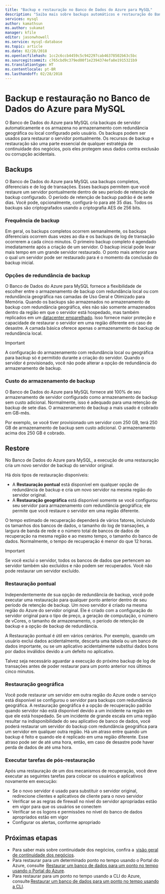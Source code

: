 ```yaml
---
title: "Backup e restauração no Banco de Dados do Azure para MySQL"
description: "Saiba mais sobre backups automáticos e restauração do Banco de Dados do Azure para servidor MySQL."
services: mysql
author: kamathsun
ms.author: sukamat
manager: kfile
editor: jasonwhowell
ms.service: mysql-database
ms.topic: article
ms.date: 02/28/2018
ms.openlocfilehash: 1cc2c6ccb4459c5c942297cab46378502b63c5bc
ms.sourcegitcommit: c765cbd9c379ed00f1e2394374efa8e1915321b9
ms.translationtype: HT
ms.contentlocale: pt-BR
ms.lasthandoff: 02/28/2018
---
```

# <a name="backup-and-restore-in-azure-database-for-mysql"></a>Backup e restauração no Banco de Dados do Azure para MySQL

O Banco de Dados do Azure para MySQL cria backups de servidor automaticamente e os armazena no armazenamento com redundância geográfica ou local configurado pelo usuário. Os backups podem ser usados para restaurar o servidor pontualmente. Os recursos de backup e restauração são uma parte essencial de qualquer estratégia de continuidade dos negócios, pois eles protegem seus dados contra exclusão ou corrupção acidentais.

## <a name="backups"></a>Backups

O Banco de Dados do Azure para MySQL usa backups completos, diferenciais e de log de transações. Esses backups permitem que você restaure um servidor pontualmente dentro de seu período de retenção de backup configurado. O período de retenção de backup padrão é de sete dias. Você pode, opcionalmente, configurá-lo para até 35 dias. Todos os backups são criptografados usando a criptografia AES de 256 bits.

### <a name="backup-frequency"></a>Frequência de backup

Em geral, os backups completos ocorrem semanalmente, os backups diferenciais ocorrem duas vezes ao dia e os backups de log de transação ocorrerem a cada cinco minutos. O primeiro backup completo é agendado imediatamente após a criação de um servidor. O backup inicial pode levar mais tempo em um grande servidor restaurado. O ponto mais anterior para o qual um servidor pode ser restaurado para é o momento da conclusão do backup inicial.

### <a name="backup-redundancy-options"></a>Opções de redundância de backup

O Banco de Dados do Azure para MySQL fornece a flexibilidade de escolher entre o armazenamento de backup com redundância local ou com redundância geográfica nas camadas de Uso Geral e Otimizado para Memória. Quando os backups são armazenados no armazenamento de backup com redundância geográfica, eles não são somente armazenados dentro da região em que o servidor está hospedado, mas também replicados em um [datacenter emparelhado](https://docs.microsoft.com/azure/best-practices-availability-paired-regions). Isso fornece maior proteção e capacidade de restaurar o servidor em uma região diferente em caso de desastre. A camada básica oferece apenas o armazenamento de backup de redundância local.

> [!IMPORTANT]
> A configuração do armazenamento com redundância local ou geográfica para backup só é permitido durante a criação do servidor. Quando o servidor é provisionado, você não pode alterar a opção de redundância do armazenamento de backup.

### <a name="backup-storage-cost"></a>Custo do armazenamento de backup

O Banco de Dados do Azure para MySQL fornece até 100% de seu armazenamento de servidor configurado como armazenamento de backup sem custo adicional. Normalmente, isso é adequado para uma retenção de backup de sete dias. O armazenamento de backup a mais usado é cobrado em GB-mês.

Por exemplo, se você tiver provisionado um servidor com 250 GB, terá 250 GB de armazenamento de backup sem custo adicional. O armazenamento acima dos 250 GB é cobrado.

## <a name="restore"></a>Restore

No Banco de Dados do Azure para MySQL, a execução de uma restauração cria um novo servidor de backup do servidor original.

Há dois tipos de restauração disponíveis:

- A **Restauração pontual** está disponível em qualquer opção de redundância de backup e cria um novo servidor na mesma região do servidor original.
- A **Restauração geográfica** está disponível somente se você configurou seu servidor para armazenamento com redundância geográfica; ele permite que você restaure o servidor em uma região diferente.

O tempo estimado de recuperação dependerá de vários fatores, incluindo os tamanhos dos bancos de dados, o tamanho do log de transações, a largura de banda de rede e o número total de bancos de dados de recuperação na mesma região e ao mesmo tempo, o tamanho do banco de dados. Normalmente, o tempo de recuperação é menor do que 12 horas.

> [!IMPORTANT]
> Se você exclui o servidor, todos os bancos de dados que pertencem ao servidor também são excluídos e não podem ser recuperados. Você não pode restaurar um servidor excluído.

### <a name="point-in-time-restore"></a>Restauração pontual

Independentemente de sua opção de redundância de backup, você pode executar uma restauração para qualquer ponto anterior dentro de seu período de retenção de backup. Um novo servidor é criado na mesma região do Azure do servidor original. Ele é criado com a configuração do servidor original para o tipo de preço, a geração de computação, o número de vCores, o tamanho de armazenamento, o período de retenção de backup e a opção de backup de redundância.

A Restauração pontual é útil em vários cenários. Por exemplo, quando um usuário exclui dados acidentalmente, descarta uma tabela ou um banco de dados importante, ou se um aplicativo acidentalmente substitui dados bons por dados inválidos devido a um defeito no aplicativo.

Talvez seja necessário aguardar a execução do próximo backup de log de transações antes de poder restaurar para um ponto anterior nos últimos cinco minutos.

### <a name="geo-restore"></a>Restauração geográfica

Você pode restaurar um servidor em outra região do Azure onde o serviço está disponível se configurou o servidor para backups com redundância geográfica. A restauração geográfica é a opção de recuperação padrão quando servidor não está disponível devido a um incidente na região em que ele está hospedado. Se um incidente de grande escala em uma região resultar na indisponibilidade do seu aplicativo de banco de dados, você poderá restaurar um servidor do backup com redundância geográfica para um servidor em qualquer outra região. Há um atraso entre quando um backup é feito e quando ele é replicado em uma região diferente. Esse atraso pode ser de até uma hora, então, em caso de desastre pode haver perda de dados de até uma hora.

### <a name="perform-post-restore-tasks"></a>Executar tarefas de pós-restauração

Após uma restauração de um dos mecanismos de recuperação, você deve executar as seguintes tarefas para colocar os usuários e aplicativos novamente em execução:

- Se o novo servidor é usado para substituir o servidor original, redirecione clientes e aplicativos de cliente para o novo servidor
- Verificar se as regras de firewall no nível do servidor apropriadas estão em vigor para que os usuários se conectem
- Verificar se os logons e permissões no nível do banco de dados apropriados estão em vigor
- Configurar os alertas, conforme apropriado

## <a name="next-steps"></a>Próximas etapas

- Para saber mais sobre continuidade dos negócios, confira a  [visão geral de continuidade dos negócios](concepts-business-continuity.md).
- Para restaurar para um determinado ponto no tempo usando o Portal do Azure, consulte  [Restaurar um banco de dados para um ponto no tempo usando o Portal do Azure](howto-restore-server-portal.md).
- Para restaurar para um ponto no tempo usando a CLI do Azure, consulte [Restaurar um banco de dados para um ponto no tempo usando a CLI](howto-restore-server-cli.md).